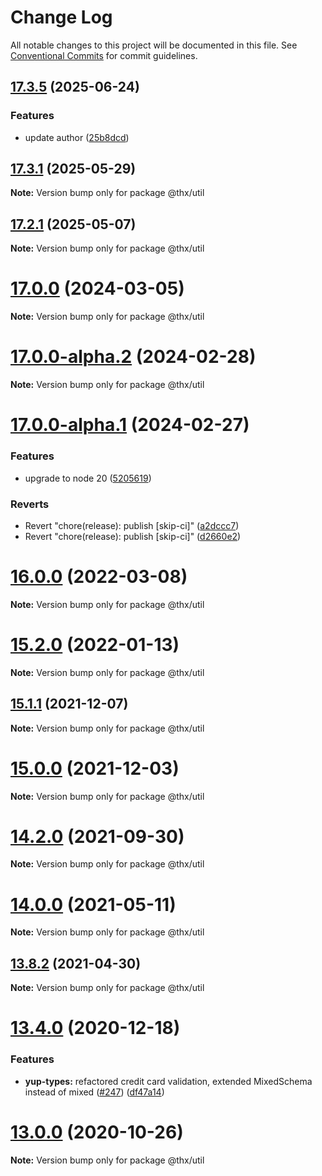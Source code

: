 # Change Log

All notable changes to this project will be documented in this file.
See [Conventional Commits](https://conventionalcommits.org) for commit guidelines.

## [17.3.5](https://github.com/thr-consulting/thr-addons/compare/v17.3.4...v17.3.5) (2025-06-24)

### Features

- update author ([25b8dcd](https://github.com/thr-consulting/thr-addons/commit/25b8dcd28ec0a3a315663ef22d265ea9a958d8d6))

## [17.3.1](https://github.com/thr-consulting/thr-addons/compare/v17.3.0...v17.3.1) (2025-05-29)

**Note:** Version bump only for package @thx/util

## [17.2.1](https://github.com/thr-consulting/thr-addons/compare/v17.2.0...v17.2.1) (2025-05-07)

**Note:** Version bump only for package @thx/util

# [17.0.0](https://github.com/thr-consulting/thr-addons/compare/v16.9.1...v17.0.0) (2024-03-05)

**Note:** Version bump only for package @thx/util

# [17.0.0-alpha.2](https://github.com/thr-consulting/thr-addons/compare/v17.0.0-alpha.1...v17.0.0-alpha.2) (2024-02-28)

**Note:** Version bump only for package @thx/util

# [17.0.0-alpha.1](https://github.com/thr-consulting/thr-addons/compare/v16.9.1...v17.0.0-alpha.1) (2024-02-27)

### Features

- upgrade to node 20 ([5205619](https://github.com/thr-consulting/thr-addons/commit/5205619d6d87793df27878c21474a79020d2c01f))

### Reverts

- Revert "chore(release): publish [skip-ci]" ([a2dccc7](https://github.com/thr-consulting/thr-addons/commit/a2dccc7ce54f361e6fde38f788d18297bf5cdada))
- Revert "chore(release): publish [skip-ci]" ([d2660e2](https://github.com/thr-consulting/thr-addons/commit/d2660e2913fd8e7dd06cb8b983b0b8c1bd93d682))

# [16.0.0](https://github.com/thr-consulting/thr-addons/compare/v15.3.0...v16.0.0) (2022-03-08)

**Note:** Version bump only for package @thx/util

# [15.2.0](https://github.com/thr-consulting/thr-addons/compare/v15.1.1...v15.2.0) (2022-01-13)

**Note:** Version bump only for package @thx/util

## [15.1.1](https://github.com/thr-consulting/thr-addons/compare/v15.1.0...v15.1.1) (2021-12-07)

**Note:** Version bump only for package @thx/util

# [15.0.0](https://github.com/thr-consulting/thr-addons/compare/v14.3.0...v15.0.0) (2021-12-03)

**Note:** Version bump only for package @thx/util

# [14.2.0](https://github.com/thr-consulting/thr-addons/compare/v14.0.4...v14.2.0) (2021-09-30)

**Note:** Version bump only for package @thx/util

# [14.0.0](https://github.com/thr-consulting/thr-addons/compare/v13.8.2...v14.0.0) (2021-05-11)

**Note:** Version bump only for package @thx/util

## [13.8.2](https://github.com/thr-consulting/thr-addons/compare/v13.8.1...v13.8.2) (2021-04-30)

**Note:** Version bump only for package @thx/util

# [13.4.0](https://github.com/thr-consulting/thr-addons/compare/v13.3.0...v13.4.0) (2020-12-18)

### Features

- **yup-types:** refactored credit card validation, extended MixedSchema instead of mixed ([#247](https://github.com/thr-consulting/thr-addons/issues/247)) ([df47a14](https://github.com/thr-consulting/thr-addons/commit/df47a1400a3ee1c761af3dae686b1eafef2ed29d))

# [13.0.0](https://github.com/thr-consulting/thr-addons/compare/v10.2.2...v13.0.0) (2020-10-26)

**Note:** Version bump only for package @thx/util
